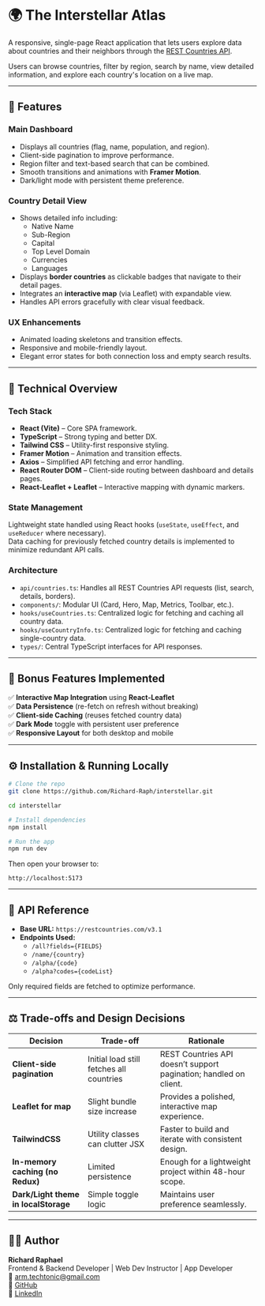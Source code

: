 
# 🌍 The Interstellar Atlas

A responsive, single-page React application that lets users explore data about countries and their neighbors through the [REST Countries API](https://restcountries.com/v3.1/).  

Users can browse countries, filter by region, search by name, view detailed information, and explore each country's location on a live map.

---

## 🚀 Features

### **Main Dashboard**
- Displays all countries (flag, name, population, and region).  
- Client-side pagination to improve performance.  
- Region filter and text-based search that can be combined.  
- Smooth transitions and animations with **Framer Motion**.  
- Dark/light mode with persistent theme preference.  

### **Country Detail View**
- Shows detailed info including:
  - Native Name  
  - Sub-Region  
  - Capital  
  - Top Level Domain  
  - Currencies  
  - Languages  
- Displays **border countries** as clickable badges that navigate to their detail pages.  
- Integrates an **interactive map** (via Leaflet) with expandable view.  
- Handles API errors gracefully with clear visual feedback.  

### **UX Enhancements**
- Animated loading skeletons and transition effects.  
- Responsive and mobile-friendly layout.  
- Elegant error states for both connection loss and empty search results.  

---

## 🧠 Technical Overview

### **Tech Stack**
- **React (Vite)** – Core SPA framework.  
- **TypeScript** – Strong typing and better DX.  
- **Tailwind CSS** – Utility-first responsive styling.  
- **Framer Motion** – Animation and transition effects.  
- **Axios** – Simplified API fetching and error handling.  
- **React Router DOM** – Client-side routing between dashboard and details pages.  
- **React-Leaflet + Leaflet** – Interactive mapping with dynamic markers.  

### **State Management**
Lightweight state handled using React hooks (`useState`, `useEffect`, and `useReducer` where necessary).  
Data caching for previously fetched country details is implemented to minimize redundant API calls.

### **Architecture**
- `api/countries.ts`: Handles all REST Countries API requests (list, search, details, borders).  
- `components/`: Modular UI (Card, Hero, Map, Metrics, Toolbar, etc.).  
- `hooks/useCountries.ts`: Centralized logic for fetching and caching all country data.  
- `hooks/useCountryInfo.ts`: Centralized logic for fetching and caching single-country data.  
- `types/`: Central TypeScript interfaces for API responses.  

---

## 🧩 Bonus Features Implemented
✅ **Interactive Map Integration** using **React-Leaflet**  
✅ **Data Persistence** (re-fetch on refresh without breaking)  
✅ **Client-side Caching** (reuses fetched country data)  
✅ **Dark Mode** toggle with persistent user preference  
✅ **Responsive Layout** for both desktop and mobile  

---

## ⚙️ Installation & Running Locally

```bash
# Clone the repo
git clone https://github.com/Richard-Raph/interstellar.git

cd interstellar

# Install dependencies
npm install

# Run the app
npm run dev
```

Then open your browser to:
```
http://localhost:5173
```

---

## 🧭 API Reference

- **Base URL:** `https://restcountries.com/v3.1`  
- **Endpoints Used:**
  - `/all?fields={FIELDS}`
  - `/name/{country}`
  - `/alpha/{code}`
  - `/alpha?codes={codeList}`

Only required fields are fetched to optimize performance.

---

## ⚖️ Trade-offs and Design Decisions

| Decision | Trade-off | Rationale |
|-----------|------------|-----------|
| **Client-side pagination** | Initial load still fetches all countries | REST Countries API doesn’t support pagination; handled on client. |
| **Leaflet for map** | Slight bundle size increase | Provides a polished, interactive map experience. |
| **TailwindCSS** | Utility classes can clutter JSX | Faster to build and iterate with consistent design. |
| **In-memory caching (no Redux)** | Limited persistence | Enough for a lightweight project within 48-hour scope. |
| **Dark/Light theme in localStorage** | Simple toggle logic | Maintains user preference seamlessly. |

---

## 🧑‍💻 Author

**Richard Raphael**  
Frontend & Backend Developer | Web Dev Instructor | App Developer  
📧 arm.techtonic@gmail.com  
🔗 [GitHub](https://github.com/Richard-Raph)  
🔗 [LinkedIn](https://www.linkedin.com/in/rich-tech123)
